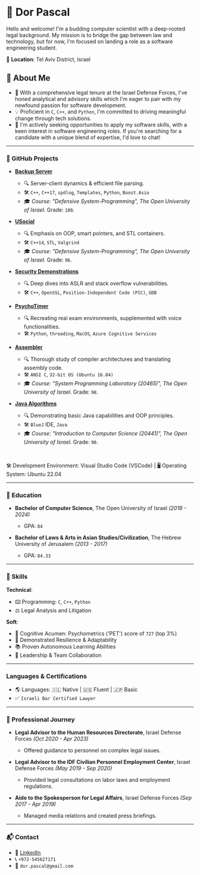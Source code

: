 # 🚀 **Dor Pascal**

Hello and welcome! I'm a budding computer scientist with a deep-rooted legal background. My mission is to bridge the gap between law and technology, but for now, I'm focused on landing a role as a software engineering student.

📌 **Location**: Tel Aviv District, Israel

## 🌟 **About Me**
* 📘 With a comprehensive legal tenure at the Israel Defense Forces, I've honed analytical and advisory skills which I'm eager to pair with my newfound passion for software development.
* 💡 Proficient in `C`, `C++`, and `Python`, I'm committed to driving meaningful change through tech solutions.
* 🎯 I'm actively seeking opportunities to apply my software skills, with a keen interest in software engineering roles. If you're searching for a candidate with a unique blend of expertise, I'd love to chat!

---

### 📂 GitHub Projects

- [**Backup Server**](https://github.com/Dor-sketch/sec_mmn14)
  - 🔍 Server-client dynamics & efficient file parsing.
  - 🛠 `C++`, `C++17`, `spdlog`, `Templates`, `Python`, `Boost.Asio`
  - 🎓 _Course: "Defensive System-Programming", The Open University of Israel._ Grade: `100`.

- [**USocial**](https://github.com/Dor-sketch/sec_mmn11)
  - 🔍 Emphasis on OOP, smart pointers, and STL containers.
  - 🛠 `C++14`, `STL`, `Valgrind`
  - 🎓 _Course: "Defensive System-Programming", The Open University of Israel._ Grade: `96`.

- [**Security Demonstrations**](https://github.com/Dor-sketch/ASLR-StackSecDemos)
  - 🔍 Deep dives into ASLR and stack overflow vulnerabilities.
  - 🛠 `C++`, `OpenSSL`, `Position-Independent Code (PIC)`, `GDB`

- [**PsychoTimer**](https://github.com/Dor-sketch/PsychoTimer)
  - 🔍 Recreating real exam environments, supplemented with voice functionalities.
  - 🛠 `Python`, `threading`, `MacOS`, `Azure Cognitive Services`

- [**Assembler**](https://github.com/Dor-sketch/openu_course20465_project)
  - 🔍 Thorough study of compiler architectures and translating assembly code.
  - 🛠 `ANSI C`, `32-bit OS (Ubuntu 16.04)`
  - 🎓 _Course: "System Programming Laboratory (20465)", The Open University of Israel._ Grade: `98`.

- [**Java Algorithms**](https://github.com/Dor-sketch/IntroToCS_mmn14)
  - 🔍 Demonstrating basic Java capabilities and OOP principles.
  - 🛠 `BlueJ` IDE, `Java`
  - 🎓 _Course: "Introduction to Computer Science (20441)", The Open University of Israel._ Grade: `90`.

<br/> 

🛠 Development Environment: Visual Studio Code (VSCode) | 🖥️ Operating System: Ubuntu 22.04

---

### 📜 Education

- **Bachelor of Computer Science**, The Open University of Israel _(2019 - 2024)_
  - GPA: `84`

- **Bachelor of Laws & Arts in Asian Studies/Civilization**, The Hebrew University of Jerusalem _(2013 - 2017)_
  - GPA: `84.33`

---

### 🤸 Skills

**Technical**:
- :keyboard: Programming: `C`, `C++`, `Python`
- :balance_scale: Legal Analysis and Litigation

**Soft**:
- 🧠 Cognitive Acumen: Psychometrics ('PET') score of `727` (top 3%)
- 💪 Demonstrated Resilience & Adaptability
- :books: Proven Autonomous Learning Abilities
- :handshake: Leadership & Team Collaboration

---

### Languages & Certifications

- 🌎 Languages: 🇮🇱 Native | 🇺🇸 Fluent | 🇯🇵 Basic
- ✅ `Israeli Bar Certified Lawyer`

---

### 💼 Professional Journey

- **Legal Advisor to the Human Resources Directorate**, Israel Defense Forces _(Oct 2020 - Apr 2023)_
  - Offered guidance to personnel on complex legal issues.

- **Legal Advisor to the IDF Civilian Personnel Employment Center**, Israel Defense Forces _(May 2019 - Sep 2020)_
  - Provided legal consultations on labor laws and employment regulations.

- **Aide to the Spokesperson for Legal Affairs**, Israel Defense Forces _(Sep 2017 - Apr 2019)_
  - Managed media relations and created press briefings.

---

### 📬 Contact

- 🔗 [LinkedIn](https://www.linkedin.com/in/dor-pascal)
- 📞 `+972-545627171`
- 📧 `dor.pascal@gmail.com`
